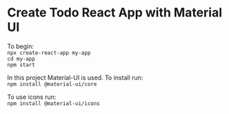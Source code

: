 # Create Todo React App with Material UI

To begin:
<br />
`npx create-react-app my-app`
<br />
`cd my-app`
<br />
`npm start`

In this project Material-UI is used.
To install run:
<br />
`npm install @material-ui/core`

To use icons run:
<br />
`npm install @material-ui/icons`